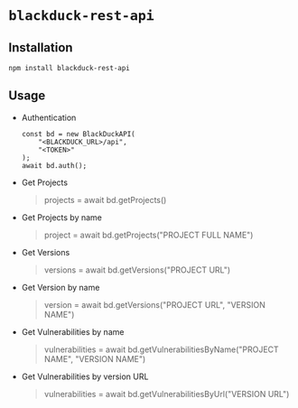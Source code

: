 # `blackduck-rest-api` 
## Installation
    npm install blackduck-rest-api
## Usage
- Authentication
    ```
    const bd = new BlackDuckAPI(
        "<BLACKDUCK_URL>/api",
        "<TOKEN>"
    );
    await bd.auth();
    ```
- Get Projects
    > projects = await bd.getProjects()
- Get Projects by name
    > project = await bd.getProjects("PROJECT FULL NAME")
- Get Versions
    > versions = await bd.getVersions("PROJECT URL")
- Get Version by name
    > version = await bd.getVersions("PROJECT URL", "VERSION NAME")
- Get Vulnerabilities by name
    > vulnerabilities = await bd.getVulnerabilitiesByName("PROJECT NAME", "VERSION NAME")
- Get Vulnerabilities by version URL
    > vulnerabilities = await bd.getVulnerabilitiesByUrl("VERSION URL")